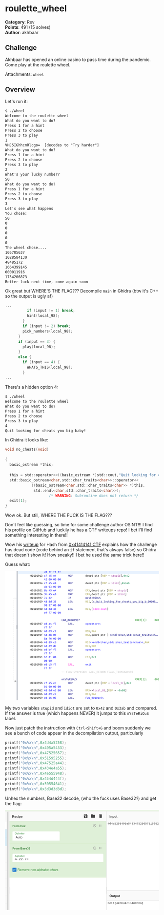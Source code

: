 # roulette_wheel

**Category**: Rev \
**Points**: 491 (15 solves) \
**Author**: akhbaar

## Challenge

Akhbaar has opened an online casino to pass time during the pandemic. Come play
at the roulette wheel.

Attachments: `wheel`

## Overview

Let's run it:
```
$ ./wheel
Welcome to the roulette wheel
What do you want to do?
Press 1 for a hint
Press 2 to choose
Press 3 to play
1
VHJ5IGhhcmRlcgo=  [decodes to "Try harder"]
What do you want to do?
Press 1 for a hint
Press 2 to choose
Press 3 to play
2
What's your lucky number?
50
What do you want to do?
Press 1 for a hint
Press 2 to choose
Press 3 to play
3
Let's see what happens
You chose:
50
0
0
0
0
0
The wheel chose....
105705637
1028584130
48485172
1664399145
600011916
1754206873
Better luck next time, come again soon
```

Ok great but WHERE'S THE FLAG??? Decompile `main` in Ghidra (btw it's C++ so
the output is ugly af)
```c
...
          if (input != 1) break;
          hint(local_98);
        }
        if (input != 2) break;
        pick_numbers(local_98);
      }
      if (input == 3) {
        play(local_98);
      }
      else {
        if (input == 4) {
          WHATS_THIS(local_98);
        }
...
```

There's a hidden option 4:
```
$ ./wheel
Welcome to the roulette wheel
What do you want to do?
Press 1 for a hint
Press 2 to choose
Press 3 to play
4
Quit looking for cheats you big baby!
```

In Ghidra it looks like:
```c
void no_cheats(void)

{
  basic_ostream *this;

  this = std::operator<<((basic_ostream *)std::cout,"Quit looking for cheats you big baby!");
  std::basic_ostream<char,std::char_traits<char>>::operator<<
            ((basic_ostream<char,std::char_traits<char>> *)this,
             std::endl<char,std::char_traits<char>>);
                    /* WARNING: Subroutine does not return */
  exit(1);
}
```

Wow ok. But still, WHERE THE FUCK IS THE FLAG???

Don't feel like guessing, so time for some challenge author OSINT!!!  I find
his profile on GitHub and luckily he has a CTF writeups repo! I bet I'll find
something interesting in there!!

Wow his
[writeup](https://github.com/akhbaar/ctf-writeups/blob/master/0x414141-2021/hash.md)
for Hash from [0x41414141 CTF](https://ctftime.org/event/1249) explains how the
challenge has dead code (code behind an `if` statement that's always false) so
Ghidra that doesn't show it! How sneaky!! I bet he used the same trick here!!

Guess what:

![dead](dead.png)

My two variables `stupid` and `idiot` are set to `0x42` and `0x3ab` and
compared. If the answer is true (which happens NEVER) it jumps to this
`mYsTeRiOuS` label.

Now just patch the instruction with `Ctrl+Shift+G` and boom suddenly we see a bunch
of code appear in the decompilation output, particularly
```c
printf("0x%x\n",0x4d4a5258);
printf("0x%x\n",0x495a5433);
printf("0x%x\n",0x47525657);
printf("0x%x\n",0x51595255);
printf("0x%x\n",0x47525a44);
printf("0x%x\n",0x434e4a55);
printf("0x%x\n",0x4e555948);
printf("0x%x\n",0x454d444f);
printf("0x%x\n",0x50554641);
printf("0x%x\n",0x3d3d3d3d);
```

Unhex the numbers, Base32 decode, (who the fuck uses Base32?) and get the flag:

![flag](f.png)
